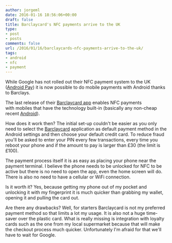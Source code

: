 ```yaml
---
author: jorgeml
date: 2016-01-16 18:56:06+00:00
draft: false
title: Barclaycard's NFC payments arrive to the UK
type: 
- post
- posts
comments: false
url: /2016/01/16/barclaycards-nfc-payments-arrive-to-the-uk/
tags:
- android
- nfc
- payment
---
```


While Google has not rolled out their NFC payment system to the UK ([Android Pay](https://www.android.com/pay/)) it is now possible to do mobile payments with Android thanks to Barclays.

The last release of their [Barclaycard app](https://play.google.com/store/apps/details?id=com.barclays.bca) enables NFC payments with mobiles that have the technology built-in (basically any non-cheap recent [Android](http://www.android.com)).

How does it work then? The initial set-up couldn't be easier as you only need to select the [Barclaycard](https://www.barclaycard.co.uk) application as default payment method in the Android settings and then choose your default credit card. To reduce fraud you'll be asked to enter your PIN every few transactions, every time you reboot your phone and if the amount to pay is larger than £30 (the limit is £100).

The payment process itself it is as easy as placing your phone near the payment terminal. I believe the phone needs to be unlocked for NFC to be active but there is no need to open the app, even the home screen will do. There is also no need to have a cellular or WiFi connection.

Is it worth it? Yes, because getting my phone out of my pocket and unlocking it with my fingerprint it is much quicker than grabbing my wallet, opening it and pulling the card out.

Are there any drawbacks? Well, for starters Barclaycard is not my preferred payment method so that limits a lot my usage. It is also not a huge time-saver over the plastic card. What is really missing is integration with loyalty cards such as the one from my local supermarket because that will make the checkout process much quicker. Unfortunately I'm afraid for that we'll have to wait for Google.
